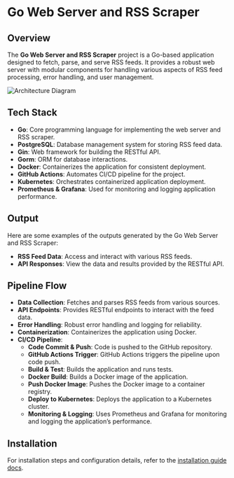 # Go Web Server and RSS Scraper

## Overview

The **Go Web Server and RSS Scraper** project is a Go-based application designed to fetch, parse, and serve RSS feeds. It provides a robust web server with modular components for handling various aspects of RSS feed processing, error handling, and user management.

![Architecture Diagram](./docs/assets/architecture-diagram.png)

## Tech Stack

- **Go**: Core programming language for implementing the web server and RSS scraper.
- **PostgreSQL**: Database management system for storing RSS feed data.
- **Gin**: Web framework for building the RESTful API.
- **Gorm**: ORM for database interactions.
- **Docker**: Containerizes the application for consistent deployment.
- **GitHub Actions**: Automates CI/CD pipeline for the project.
- **Kubernetes**: Orchestrates containerized application deployment.
- **Prometheus & Grafana**: Used for monitoring and logging application performance.

## Output

Here are some examples of the outputs generated by the Go Web Server and RSS Scraper:

- **RSS Feed Data**: Access and interact with various RSS feeds.
- **API Responses**: View the data and results provided by the RESTful API.

## Pipeline Flow

- **Data Collection**: Fetches and parses RSS feeds from various sources.
- **API Endpoints**: Provides RESTful endpoints to interact with the feed data.
- **Error Handling**: Robust error handling and logging for reliability.
- **Containerization**: Containerizes the application using Docker.
- **CI/CD Pipeline**: 
  - **Code Commit & Push**: Code is pushed to the GitHub repository.
  - **GitHub Actions Trigger**: GitHub Actions triggers the pipeline upon code push.
  - **Build & Test**: Builds the application and runs tests.
  - **Docker Build**: Builds a Docker image of the application.
  - **Push Docker Image**: Pushes the Docker image to a container registry.
  - **Deploy to Kubernetes**: Deploys the application to a Kubernetes cluster.
  - **Monitoring & Logging**: Uses Prometheus and Grafana for monitoring and logging the application’s performance.

## Installation

For installation steps and configuration details, refer to the [installation guide docs](./Internal.md). 


